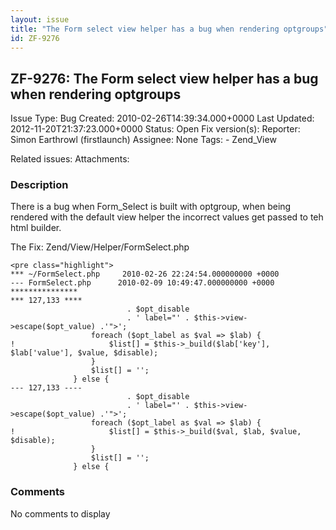 ```yaml
---
layout: issue
title: "The Form select view helper has a bug when rendering optgroups"
id: ZF-9276
---
```


ZF-9276: The Form select view helper has a bug when rendering optgroups
-----------------------------------------------------------------------

 Issue Type: Bug Created: 2010-02-26T14:39:34.000+0000 Last Updated: 2012-11-20T21:37:23.000+0000 Status: Open Fix version(s): 
 Reporter:  Simon Earthrowl (firstlaunch)  Assignee:  None  Tags: - Zend\_View
 
 Related issues: 
 Attachments: 
### Description

There is a bug when Form\_Select is built with optgroup, when being rendered with the default view helper the incorrect values get passed to teh html builder.

The Fix: Zend/View/Helper/FormSelect.php

 
    <pre class="highlight">
    *** ~/FormSelect.php     2010-02-26 22:24:54.000000000 +0000
    --- FormSelect.php      2010-02-09 10:49:47.000000000 +0000
    ***************
    *** 127,133 ****
                              . $opt_disable
                              . ' label="' . $this->view->escape($opt_value) .'">';
                      foreach ($opt_label as $val => $lab) {
    !                     $list[] = $this->_build($lab['key'], $lab['value'], $value, $disable);
                      }
                      $list[] = '';
                  } else {
    --- 127,133 ----
                              . $opt_disable
                              . ' label="' . $this->view->escape($opt_value) .'">';
                      foreach ($opt_label as $val => $lab) {
    !                     $list[] = $this->_build($val, $lab, $value, $disable);
                      }
                      $list[] = '';
                  } else {


 

 

### Comments

No comments to display